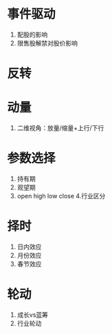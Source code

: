 # 事件驱动
1. 配股的影响
2. 限售股解禁对股价影响

# 反转


# 动量
1. 二维视角：放量/缩量+上行/下行



# 参数选择
1. 持有期
2. 观望期
3. open high low close
4.行业区分
# 择时
1. 日内效应
2. 月份效应
3. 春节效应

# 轮动
1. 成长vs蓝筹
2. 行业轮动

